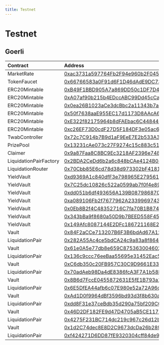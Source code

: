 ```yaml
---
title: Testnet
---
```


# Testnet

## Goerli

| Contract | Address |
| :--- | :--- |
| MarketRate | [0xac3731a597764Fb2F94e960b2F045Dfa67Cba71D](https://goerli.etherscan.io/address/0xac3731a597764Fb2F94e960b2F045Dfa67Cba71D) |
| TokenFaucet | [0x66766583a0F91d6F1D46dAdE9DC733a5Da180BE9](https://goerli.etherscan.io/address/0x66766583a0F91d6F1D46dAdE9DC733a5Da180BE9) |
| ERC20Mintable | [0xB49F1BBD905A7a869DD50c1DF7D42E7907bcE7b4](https://goerli.etherscan.io/address/0xB49F1BBD905A7a869DD50c1DF7D42E7907bcE7b4) |
| ERC20Mintable | [0xA07af90b215b4EDccABC99Dd45cCa6D1127790eC](https://goerli.etherscan.io/address/0xA07af90b215b4EDccABC99Dd45cCa6D1127790eC) |
| ERC20Mintable | [0x0ea26B1023aCe3dcBbc2a11343b7a188bC4b5B9c](https://goerli.etherscan.io/address/0x0ea26B1023aCe3dcBbc2a11343b7a188bC4b5B9c) |
| ERC20Mintable | [0x50f7638aaE955EC17d1173D8AAcA69923923AfC6](https://goerli.etherscan.io/address/0x50f7638aaE955EC17d1173D8AAcA69923923AfC6) |
| ERC20Mintable | [0xE322f82175964b8dFAEbac6C448442A176EEf492](https://goerli.etherscan.io/address/0xE322f82175964b8dFAEbac6C448442A176EEf492) |
| ERC20Mintable | [0xc26EF73D0cdF27D5F184DF3e05ac6e2f490ccEDf](https://goerli.etherscan.io/address/0xc26EF73D0cdF27D5F184DF3e05ac6e2f490ccEDf) |
| TwabController | [0x72c7C914b7B9d1aF9EeE7E2b533A3a263210390C](https://goerli.etherscan.io/address/0x72c7C914b7B9d1aF9EeE7E2b533A3a263210390C) |
| PrizePool | [0x13231cAe073c27F9274c15c883c51E257F5B10a2](https://goerli.etherscan.io/address/0x13231cAe073c27F9274c15c883c51E257F5B10a2) |
| Claimer | [0x9a87Faa8C8BC9Ec3218AF2396e748AF862FA286f](https://goerli.etherscan.io/address/0x9a87Faa8C8BC9Ec3218AF2396e748AF862FA286f) |
| LiquidationPairFactory | [0x2BDA2CeDd6b2a6c848bCAe4124B08742D9108e46](https://goerli.etherscan.io/address/0x2BDA2CeDd6b2a6c848bCAe4124B08742D9108e46) |
| LiquidationRouter | [0x70Cbb85E6cd78d38d973302bF41814088316103a](https://goerli.etherscan.io/address/0x70Cbb85E6cd78d38d973302bF41814088316103a) |
| YieldVault | [0xd9369A1c840dfF3e798965E2795619DC52374627](https://goerli.etherscan.io/address/0xd9369A1c840dfF3e798965E2795619DC52374627) |
| YieldVault | [0x7C25dc10826c522a0599ab7f0f4e89d7d479B9DA](https://goerli.etherscan.io/address/0x7C25dc10826c522a0599ab7f0f4e89d7d479B9DA) |
| YieldVault | [0xdd051b6df493656A139B087986870e949e89D478](https://goerli.etherscan.io/address/0xdd051b6df493656A139B087986870e949e89D478) |
| YieldVault | [0xa089106Fb2f7677962A2339969743F0833881660](https://goerli.etherscan.io/address/0xa089106Fb2f7677962A2339969743F0833881660) |
| YieldVault | [0x0Eb8B2f4C48352716C7fa70B1B874674D82C22aF](https://goerli.etherscan.io/address/0x0Eb8B2f4C48352716C7fa70B1B874674D82C22aF) |
| YieldVault | [0x343bBa9f8680a50D9b7BEED558F45627583C64f5](https://goerli.etherscan.io/address/0x343bBa9f8680a50D9b7BEED558F45627583C64f5) |
| YieldVault | [0x149Afc8087144E2DFc186721168E2485533A411b](https://goerli.etherscan.io/address/0x149Afc8087144E2DFc186721168E2485533A411b) |
| Vault | [0x84F2aCCe713207B6F3B6bdAd67A122D225279A9a](https://goerli.etherscan.io/address/0x84F2aCCe713207B6F3B6bdAd67A122D225279A9a) |
| LiquidationPair | [0x282A55Ac4ce5bdCA24c9a83a8f86444697a3E23c](https://goerli.etherscan.io/address/0x282A55Ac4ce5bdCA24c9a83a8f86444697a3E23c) |
| Vault | [0x61e0A5e77db8e659C8753630046025876414715d](https://goerli.etherscan.io/address/0x61e0A5e77db8e659C8753630046025876414715d) |
| LiquidationPair | [0x136c9ccc76eeBaa55695e31452Eac5D6379034fa](https://goerli.etherscan.io/address/0x136c9ccc76eeBaa55695e31452Eac5D6379034fa) |
| Vault | [0xC6db350c20FB957C30C9D9661E33686be38ad3fb](https://goerli.etherscan.io/address/0xC6db350c20FB957C30C9D9661E33686be38ad3fb) |
| LiquidationPair | [0x70adAeb98Da4dE8386fcA3F7A1b58E214758617C](https://goerli.etherscan.io/address/0x70adAeb98Da4dE8386fcA3F7A1b58E214758617C) |
| Vault | [0x8B6d7FccE0455872631E5fE1B793a1ce154556A0](https://goerli.etherscan.io/address/0x8B6d7FccE0455872631E5fE1B793a1ce154556A0) |
| LiquidationPair | [0x6E5DfEA44afb6c07E980e52a72A96d5A18e42160](https://goerli.etherscan.io/address/0x6E5DfEA44afb6c07E980e52a72A96d5A18e42160) |
| Vault | [0xAd1D0f9964dBf3596bd93d3f8b630ae813B7A8f6](https://goerli.etherscan.io/address/0xAd1D0f9964dBf3596bd93d3f8b630ae813B7A8f6) |
| LiquidationPair | [0xdd8F31e37ceBdb35d290a75bf209CCbF74Ab2e96](https://goerli.etherscan.io/address/0xdd8F31e37ceBdb35d290a75bf209CCbF74Ab2e96) |
| Vault | [0x46D2DF182FE9d47D4705aB5CE117FE4f871df0e6](https://goerli.etherscan.io/address/0x46D2DF182FE9d47D4705aB5CE117FE4f871df0e6) |
| LiquidationPair | [0x4275F231BC714dc219c967c26d12b6262AE1Aff3](https://goerli.etherscan.io/address/0x4275F231BC714dc219c967c26d12b6262AE1Aff3) |
| Vault | [0x1d2C74dec8E8D2C9673dcDa26b2890f434E46780](https://goerli.etherscan.io/address/0x1d2C74dec8E8D2C9673dcDa26b2890f434E46780) |
| LiquidationPair | [0xf424271D6DD87fE9320304cff84de9f789B74822](https://goerli.etherscan.io/address/0xf424271D6DD87fE9320304cff84de9f789B74822) |

